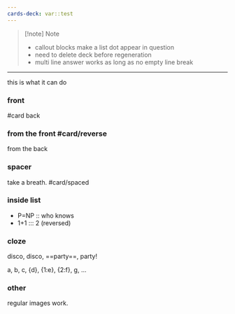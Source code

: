 ```yaml
---
cards-deck: var::test
---
```




> [!note] Note
> - callout blocks make a list dot appear in question
> - need to delete deck before regeneration
> - multi line answer works as long as no empty line break
>   


___
this is what it can do


### front 
#card
back

### from the front #card/reverse 
from the back

### spacer
take a breath. #card/spaced

### inside list
- P=NP :: who knows
- 1+1 ::: 2 (reversed)

### cloze
disco, disco, ==party==, party!

a, b, c, {d}, {1:e}, {2:f}, g, ...




### other

regular images work.

